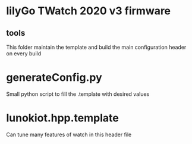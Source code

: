 # lilyGo TWatch 2020 v3 firmware

## tools

This folder maintain the template and build the main configuration header on every build

# generateConfig.py

Small python script to fill the .template with desired values

# lunokiot.hpp.template

Can tune many features of watch in this header file